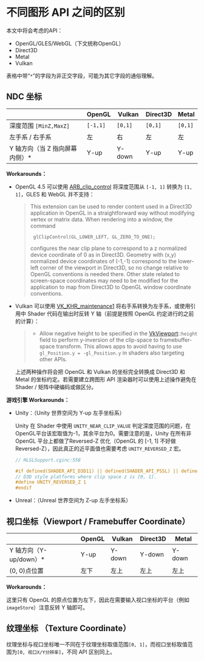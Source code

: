 # 不同图形 API 之间的区别

本文中将会考虑的API：

* OpenGL/GLES/WebGL（下文统称OpenGL）
* Direct3D
* Metal
* Vulkan

表格中带“`*`”的字段为非正交字段，可能为其它字段的通俗理解。



## NDC 坐标

|                                | OpenGL   | Vulkan  | Direct3D | Metal   |
| ------------------------------ | -------- | ------- | -------- | ------- |
| 深度范围 `[MinZ,MaxZ]`         | `[-1,1]` | `[0,1]` | `[0,1]`  | `[0,1]` |
| 左手系 / 右手系                | 左       | 右      | 左       | 左      |
| Y 轴方向（当 Z 指向屏幕内侧）* | Y-up     | Y-down  | Y-up     | Y-up    |

**Workarounds：**

* OpenGL 4.5 可以使用 [ARB_clip_control](https://www.khronos.org/registry/OpenGL/extensions/ARB/ARB_clip_control.txt) 将深度范围从 `[-1, 1]` 转换为 `[1, 1]`，GLES 和 WebGL 并不支持：

  > This extension can be used to render content used in a Direct3D
  >   application in OpenGL in a straightforward way without modifying vertex or
  >     matrix data.  When rendering into a window, the command
  >    
  >      glClipControl(GL_LOWER_LEFT, GL_ZERO_TO_ONE);
  >    
  >  configures the near clip plane to correspond to a z normalized device
  >     coordinate of 0 as in Direct3D.  Geometry with (x,y) normalized device
  >     coordinates of (-1,-1) correspond to the lower-left corner of the viewport
  >     in Direct3D, so no change relative to OpenGL conventions is needed there.
  >     Other state related to screen-space coordinates may need to be modified
  >     for the application to map from Direct3D to OpenGL window coordinate
  >     conventions.
  
* Vulkan 可以使用 [VK_KHR_maintenance1](https://www.khronos.org/registry/vulkan/specs/1.1-extensions/html/vkspec.html#VK_KHR_maintenance1) 将右手系转换为左手系，或使用引用中 Shader 代码在输出时反转 Y 轴（前提是按照 OpenGL 约定进行的之前的计算）：

  > - Allow negative height to be specified in the [VkViewport](https://www.khronos.org/registry/vulkan/specs/1.1-extensions/html/vkspec.html#VkViewport)::`height` field to perform y-inversion of the clip-space to framebuffer-space transform. This allows apps to avoid having to use `gl_Position.y = -gl_Position.y` in shaders also targeting other APIs.
  
  上述两种操作将会把 OpenGL 和 Vulkan 的坐标完全转换成 Direct3D 和 Metal 的坐标约定。若需要建立跨图形 API 渲染器时可以使用上述操作避免在 Shader / 矩阵中硬编码或做区分。

**游戏引擎 Workarounds：**

* Unity：（Unity 世界空间为 Y-up 左手坐标系）

  Unity 在 Shader 中使用 `UNITY_NEAR_CLIP_VALUE` 判定深度范围的问题，在OpenGL平台该宏取值为-1，其余平台为0。需要注意的是，Unity 在所有非 OpenGL 平台上都做了Reversed-Z 优化（OpenGL 的 [-1, 1] 不好做 Reversed-Z），因此真正的近平面值也需要考虑 `UNITY_REVERSED_Z` 宏。

  ```glsl
  // HLSLSupport.cginc:558
  
  #if defined(SHADER_API_D3D11) || defined(SHADER_API_PSSL) || defined(SHADER_API_XBOXONE) || defined(SHADER_API_METAL) || defined(SHADER_API_VULKAN) || defined(SHADER_API_SWITCH)
  // D3D style platforms where clip space z is [0, 1].
  #define UNITY_REVERSED_Z 1
  #endif
  ```

* Unreal：（Unreal 世界空间为 Z-up 左手坐标系）

  

## 视口坐标（Viewport / Framebuffer Coordinate）

|                        | OpenGL | Vulkan | Direct3D | Metal  |
| ---------------------- | ------ | ------ | -------- | ------ |
| Y 轴方向（Y-up/down）* | Y-up   | Y-down | Y-down   | Y-down |
| (0, 0)点位置           | 左下   | 左上   | 左上     | 左上   |

**Workarounds：**

这里只有 OpenGL 的原点位置为左下，因此在需要输入视口坐标的平台（例如 `imageStore`）注意反转 Y 轴即可。



## 纹理坐标 （Texture Coordinate）

纹理坐标与视口坐标唯一不同在于纹理坐标取值范围`[0, 1]`，而视口坐标取值范围为`[0, 视口X/Y分辨率]`，不同 API 区别同上。

